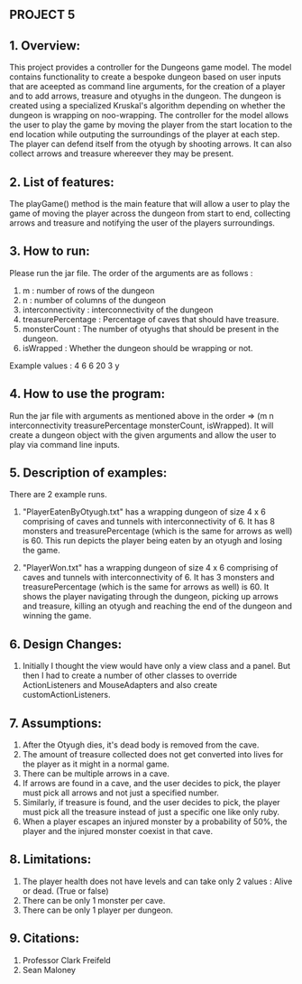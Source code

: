## PROJECT 5

## 1. Overview:

This project provides a controller for the Dungeons game model. The model contains functionality 
to create a bespoke dungeon based on user inputs that are aceepted as command line arguments, 
for the creation of a player and to add arrows, treasure and otyughs in the dungeon. 
The dungeon is created using a specialized Kruskal's algorithm depending on whether the dungeon is wrapping on noo-wrapping.
The controller for the model allows the user to play the game by moving the player from the start location to the end location
while outputing the surroundings of the player at each step. The player can defend itself from the otyugh by shooting arrows.
It can also collect arrows and treasure whereever they may be present.

## 2. List of features:

The playGame() method is the main feature that will allow a user to play the game of moving the player across the dungeon from start to
end, collecting arrows and treasure and notifying the user of the players surroundings.

## 3. How to run:

Please run the jar file.
The order of the arguments are as follows : 
1) m : number of rows of the dungeon
2) n : number of columns of the dungeon
3) interconnectivity : interconnectivity of the dungeon
4) treasurePercentage : Percentage of caves that should have treasure.
5) monsterCount : The number of otyughs that should be present in the dungeon.
6) isWrapped : Whether the dungeon should be wrapping or not.

Example values : 4 6 6 20 3 y
     
## 4. How to use the program:

Run the jar file with arguments as mentioned above in the order => (m n interconnectivity treasurePercentage monsterCount, isWrapped).
It will create a dungeon object with the given arguments and allow the user to play via command line inputs.

## 5. Description of examples:

There are 2 example runs.

1) "PlayerEatenByOtyugh.txt" has a wrapping dungeon of size 4 x 6 comprising of caves and tunnels with interconnectivity of 6.
It has 8 monsters and treasurePercentage (which is the same for arrows as well) is 60.
This run depicts the player being eaten by an otyugh and losing the game.

2) "PlayerWon.txt" has a wrapping dungeon of size 4 x 6 comprising of caves and tunnels with interconnectivity of 6.
It has 3 monsters and treasurePercentage (which is the same for arrows as well) is 60.
It shows the player navigating through the dungeon, picking up arrows and treasure, killing an otyugh and reaching
the end of the dungeon and winning the game.

## 6. Design Changes:

1. Initially I thought the view would have only a view class and a panel. But then I had to create a number of other classes to override ActionListeners and MouseAdapters and also create customActionListeners.

## 7. Assumptions:

1. After the Otyugh dies, it's dead body is removed from the cave.
2. The amount of treasure collected does not get converted into lives for the player as it might in a normal game.
3. There can be multiple arrows in a cave.
4. If arrows are found in a cave, and the user decides to pick, the player must pick all arrows and not just a specified number.
5. Similarly, if treasure is found, and the user decides to pick, the player must pick all the treasure instead of just a specific one like only ruby.
6. When a player escapes an injured monster by a probability of 50%, the player and the injured monster coexist in that cave.

## 8. Limitations:

1) The player health does not have levels and can take only 2 values : Alive or dead. (True or false)
2) There can be only 1 monster per cave.
3) There can be only 1 player per dungeon.

## 9. Citations:

1) Professor Clark Freifeld
2) Sean Maloney

